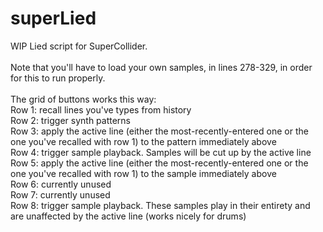 # superLied

WIP Lied script for SuperCollider. <br>
<br>
Note that you'll have to load your own samples, in lines 278-329, in order for this to run properly.<br>
<br>
The grid of buttons works this way:<br>
Row 1: recall lines you've types from history<br>
Row 2: trigger synth patterns<br>
Row 3: apply the active line (either the most-recently-entered one or the one you've recalled with row 1) to the pattern immediately above<br>
Row 4: trigger sample playback. Samples will be cut up by the active line<br>
Row 5: apply the active line (either the most-recently-entered one or the one you've recalled with row 1) to the sample immediately above<br>
Row 6: currently unused<br>
Row 7: currently unused<br>
Row 8: trigger sample playback. These samples play in their entirety and are unaffected by the active line (works nicely for drums)
